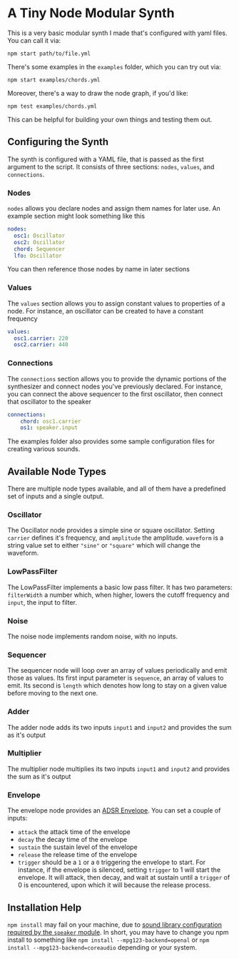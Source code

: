 # A Tiny Node Modular Synth
This is a very basic modular synth I made that's configured with yaml files. You can call it via:
```
npm start path/to/file.yml
```

There's some examples in the `examples` folder, which you can try out via:
```
npm start examples/chords.yml
```

Moreover, there's a way to draw the node graph, if you'd like:
```
npm test examples/chords.yml
```

This can be helpful for building your own things and testing them out.

## Configuring the Synth
The synth is configured with a YAML file, that is passed as the first argument to the script.
It consists of three sections: `nodes`, `values`, and `connections`.

### Nodes
`nodes` allows you declare nodes and assign them names for later use.
An example section might look something like this
```yaml
nodes:
  osc1: Oscillator
  osc2: Oscillator
  chord: Sequencer
  lfo: Oscillator
```
You can then reference those nodes by name in later sections

### Values
The `values` section allows you to assign constant values to properties of a node.
For instance, an oscillator can be created to have a constant frequency
```yaml
values:
  osc1.carrier: 220
  osc2.carrier: 440
```

### Connections
The `connections` section allows you to provide the dynamic portions of the synthesizer and connect nodes you've previously declared.
For instance, you can connect the above sequencer to the first oscillator, then connect that oscillator to the speaker
```yaml
connections:
    chord: osc1.carrier
    os1: speaker.input
```

The examples folder also provides some sample configuration files for creating various sounds.

## Available Node Types
There are multiple node types available, and all of them have a predefined set of inputs and a single output.

### Oscillator
The Oscillator node provides a simple sine or square oscillator. Setting `carrier` defines it's frequency, and `amplitude` the amplitude.
`waveform` is a string value set to either `"sine"` or `"square"` which will change the waveform.

### LowPassFilter
The LowPassFilter implements a basic low pass filter. It has two parameters: `filterWidth` a number which, when higher, lowers the cutoff frequency and `input`, the input to filter.

### Noise
The noise node implements random noise, with no inputs.

### Sequencer
The sequencer node will loop over an array of values periodically and emit those as values.
Its first input parameter is `sequence`, an array of values to emit.
Its second is `length` which denotes how long to stay on a given value before moving to the next one.

### Adder
The adder node adds its two inputs `input1` and `input2` and provides the sum as it's output

### Multiplier
The multiplier node multiplies its two inputs `input1` and `input2` and provides the sum as it's output

### Envelope
The envelope node provides an [ADSR Envelope](https://en.wikipedia.org/wiki/Synthesizer). You can set a couple of inputs:
- `attack` the attack time of the envelope
- `decay` the decay time of the envelope
- `sustain` the sustain level of the envelope
- `release` the release time of the envelope
- `trigger` should be a `1` or a `0` triggering the envelope to start. For instance, if the envelope is silenced,
   setting `trigger` to 1 will start the envelope. It will attack, then decay, and wait at sustain until a `trigger` of
  0 is encountered, upon which it will because the release process.

## Installation Help
`npm install` may fail on your machine, due to [sound library configuration required by the `speaker` module](https://github.com/TooTallNate/node-speaker#audio-backend-selection).
In short, you may have to change you npm install to something like `npm install --mpg123-backend=openal` or `npm install --mpg123-backend=coreaudio` depending or your system.
